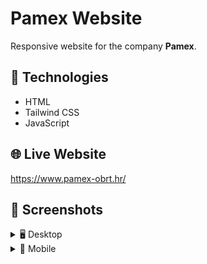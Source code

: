# Pamex Website
Responsive website for the company **Pamex**.

## 🔧 Technologies
- HTML
- Tailwind CSS
- JavaScript

## 🌐 Live Website
https://www.pamex-obrt.hr/

## 📸 Screenshots
<details>
  <summary>🖥️ Desktop</summary>

  <img width="1920" height="936" alt="d1" src="https://github.com/user-attachments/assets/24feb151-8c7f-484f-8c06-8f66bfd079df" />
  <img width="1920" height="802" alt="d2" src="https://github.com/user-attachments/assets/3e267369-219f-46b6-a779-3c16af97a5ab" />
  <img width="1920" height="920" alt="d3" src="https://github.com/user-attachments/assets/f39aeb2a-c8d8-46a9-aedf-ba5ab9a02481" />
  <img width="1920" height="930" alt="d4" src="https://github.com/user-attachments/assets/84350c8a-193f-4d89-ab13-f0fd46b6ee72" />

</details>

<details>
  <summary>📱 Mobile</summary>

  <img src="https://github.com/user-attachments/assets/ec7bda80-7cb1-47cc-ab38-7522c87623d3" width="300">
  <img src="https://github.com/user-attachments/assets/150456f1-ad4e-4bc4-8160-a7a3fe2e4304" width="300">
  <img src="https://github.com/user-attachments/assets/0a77a9da-2a6e-45ea-9533-dfecd489aa90" width="300">
</details>

